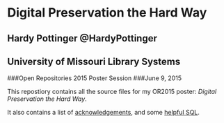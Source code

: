 # Digital Preservation the Hard Way
## Hardy Pottinger @HardyPottinger
## University of Missouri Library Systems
###Open Repositories 2015 Poster Session
###June 9, 2015

This repostiory contains all the source files for my OR2015 poster: _Digital Preservation the Hard Way_.

It also contains a list of [acknowledgements](ACKNOWLEDGEMENTS.md), and some [helpful SQL](helpful_SQL.md).
